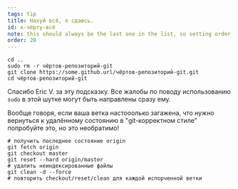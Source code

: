 ```yaml
---
tags: tip
title: Нахуй всё, я сдаюсь.
id: к-чёрту-всё
note: this should always be the last one in the list, so setting order to 20 so I don't have to re-name/re-order it
order: 20
---
```


```git
cd ..
sudo rm -r чёртов-репозиторий-git
git clone https://some.github.url/чёртов-репозиторий-git.git
cd чёртов-репозиторий-git
```

Спасибо Eric V. за эту подсказку. Все жалобы по поводу использованию `sudo` в этой шутке могут быть направлены сразу ему. 

Вообще говоря, если ваша ветка настооолько загажена, что нужно вернуться к удалённому состоянию в "git-корректном стиле" попробуйте это, но это необратимо!

```git
# получить последнее состояние origin
git fetch origin
git checkout master
git reset --hard origin/master
# удалить неиндексированные файлы
git clean -d --force
# повторить checkout/reset/clean для каждой испорченной ветки
```